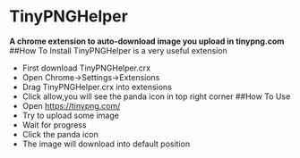 # TinyPNGHelper
**A chrome extension to auto-download image you upload in tinypng.com**
##How To Install
TinyPNGHelper is a very useful extension
* First download TinyPNGHelper.crx
* Open Chrome->Settings->Extensions
* Drag TinyPNGHelper.crx into extensions
* Click allow,you will see the panda icon in top right corner
##How To Use
* Open https://tinypng.com/
* Try to upload some image
* Wait for progress
* Click the panda icon
* The image will download into default position

